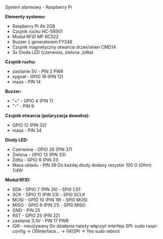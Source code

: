 System alarmowy - Raspberry Pi

**Elementy systemu:**

 - Raspberry Pi 4b 2GB
 - Czujnik ruchu HC-SR501
 - Moduł RFID MF RC522 
 - Buzzer z generatorem FY248
 - Czujnik magnetyczny otwarcia drzwi/okien CMD14
 - 3x Dioda LED (czerwona, zielona ,żółta)

**Czujnik ruchu:**
 - zasilanie 5V - PIN 2 PWR
 - sygnał - GPIO 18 (PIN 12)
 - masa - PIN 14

**Buzzer:**
 - "+" - GPIO 4 (PIN 7)
 - "-" - PIN 9

**Czujnik otwarcia (polaryzacja dowolna):**
 - GPIO 12 (PIN 32)
 - masa - PIN 34

**Diody LED:**
 - Czerwona - GPIO 26 (PIN 37)
 - Zielona - GPIO 13 (PIN 33)
 - Żółta - GPIO 6 (PIN 31)
 - Masa układu - PIN 39
Do każdej diody dodany rezystor 100 Ω (Ohm) 1/4W

**Moduł RFID:**
 - SDA - GPIO 7 (PIN 26) - SPI0 CS1
 - SCK - GPIO 11 (PIN 23) - SPI0 SCLK
 - MOSI - GPIO 10 (PIN 19) - SPI0 MOSI
 - MISO - GPIO 9 (PIN 21) - SPI0 MISO
 - GND - PIN 25
 - RST - GPIO 25 (PIN 22)
 - zasilanie 3.3V - PIN 17 PWR
 - IQR - nieużywany
Do działania należy włączyć interfejs SPI:
sudo raspi-config -> (3)Interface... -> (I4)SPI -> Yes
sudo reboot

